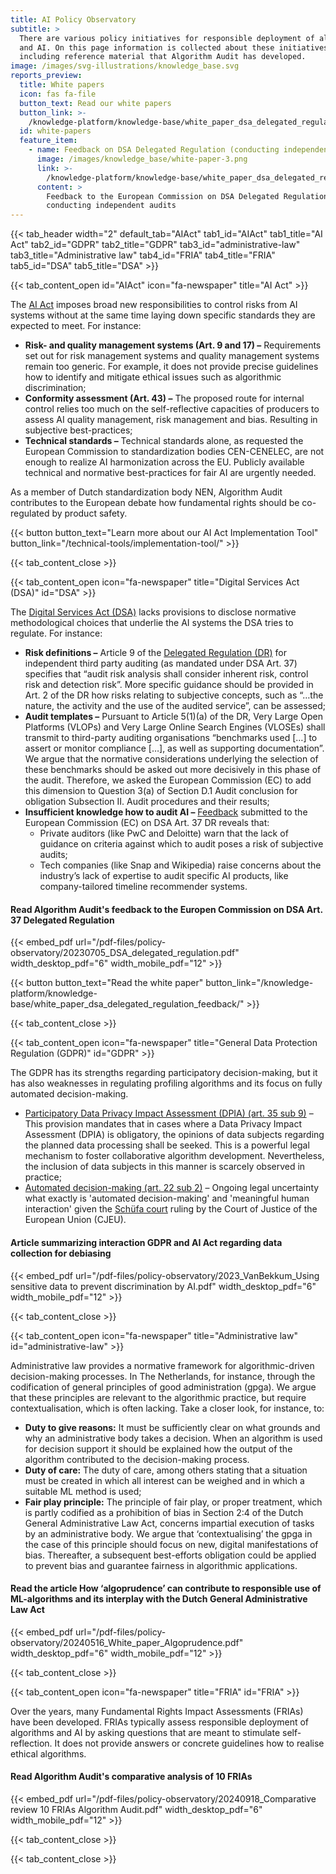 ```yaml
---
title: AI Policy Observatory
subtitle: >
  There are various policy initiatives for responsible deployment of algorithms
  and AI. On this page information is collected about these initiatives,
  including reference material that Algorithm Audit has developed.
image: /images/svg-illustrations/knowledge_base.svg
reports_preview:
  title: White papers
  icon: fas fa-file
  button_text: Read our white papers
  button_link: >-
    /knowledge-platform/knowledge-base/white_paper_dsa_delegated_regulation_feedback/
  id: white-papers
  feature_item:
    - name: Feedback on DSA Delegated Regulation (conducting independent audits)
      image: /images/knowledge_base/white-paper-3.png
      link: >-
        /knowledge-platform/knowledge-base/white_paper_dsa_delegated_regulation_feedback/
      content: >
        Feedback to the European Commission on DSA Delegated Regulation –
        conducting independent audits
---
```


{{< tab_header width="2" default_tab="AIAct" tab1_id="AIAct" tab1_title="AI Act" tab2_id="GDPR" tab2_title="GDPR" tab3_id="administrative-law" tab3_title="Administrative law" tab4_id="FRIA" tab4_title="FRIA" tab5_id="DSA" tab5_title="DSA" >}}

{{< tab_content_open id="AIAct" icon="fa-newspaper" title="AI Act" >}}

The <a href="https://eur-lex.europa.eu/legal-content/EN/TXT/?qid=1623335154975&uri=CELEX%3A52021PC0206" target="_blank">AI Act</a> imposes broad new responsibilities to control risks from AI systems without at the same time laying down specific standards they are expected to meet. For instance:

* **Risk- and quality management systems (Art. 9 and 17) –** Requirements set out for risk management systems and quality management systems remain too generic. For example, it does not provide precise guidelines how to identify and mitigate ethical issues such as algorithmic discrimination;
* **Conformity assessment (Art. 43) –** The proposed route for internal control relies too much on the self-reflective capacities of producers to assess AI quality management, risk management and bias. Resulting in subjective best-practices;
* **Technical standards –** Technical standards alone, as requested the European Commission to standardization bodies CEN-CENELEC, are not enough to realize AI harmonization across the EU. Publicly available technical and normative best-practices for fair AI are urgently needed.

As a member of Dutch standardization body NEN, Algorithm Audit contributes to the European debate how fundamental rights should be co-regulated by product safety.

{{< button button_text="Learn more about our AI Act Implementation Tool" button_link="/technical-tools/implementation-tool/" >}}

{{< tab_content_close >}}

{{< tab_content_open icon="fa-newspaper" title="Digital Services Act (DSA)" id="DSA" >}}

The [Digital Services Act (DSA)](https://eur-lex.europa.eu/legal-content/EN/TXT/PDF/?uri=CELEX:52020PC0825) lacks provisions to disclose normative methodological choices that underlie the AI systems the DSA tries to regulate. For instance:

* **Risk definitions –** Article 9 of the <a href="https://ec.europa.eu/info/law/better-regulation/have-your-say/initiatives/13626-Digital-Services-Act-conducting-independent-audits_en" target="_blank">Delegated Regulation (DR)</a> for independent third party auditing (as mandated under DSA Art. 37) specifies that “audit risk analysis shall consider inherent risk, control risk and detection risk”. More specific guidance should be provided in Art. 2 of the DR how risks relating to subjective concepts, such as “…the nature, the activity and the use of the audited service”, can be assessed;
* **Audit templates –** Pursuant to Article 5(1)(a) of the DR, Very Large Open Platforms (VLOPs) and Very Large Online Search Engines (VLOSEs) shall transmit to third-party auditing organisations “benchmarks used \[…] to assert or monitor compliance \[…], as well as supporting documentation”. We argue that the normative considerations underlying the selection of these benchmarks should be asked out more decisively in this phase of the audit. Therefore, we asked the European Commission (EC) to add this dimension to Question 3(a) of Section D.1 Audit conclusion for obligation Subsection II. Audit procedures and their results;
* **Insufficient knowledge how to audit AI –** <a href="https://ec.europa.eu/info/law/better-regulation/have-your-say/initiatives/13626-Digital-Services-Act-conducting-independent-audits/feedback_en?p_id=32081201" target="_blank">Feedback</a> submitted to the European Commission (EC) on DSA Art. 37 DR reveals that:
  * Private auditors (like PwC and Deloitte) warn that the lack of guidance on criteria against which to audit poses a risk of subjective audits;
  * Tech companies (like Snap and Wikipedia) raise concerns about the industry’s lack of expertise to audit specific AI products, like company-tailored timeline recommender systems.

#### Read Algorithm Audit's feedback to the Europen Commission on DSA Art. 37 Delegated Regulation

{{< embed_pdf url="/pdf-files/policy-observatory/20230705_DSA_delegated_regulation.pdf" width_desktop_pdf="6" width_mobile_pdf="12" >}}

{{< button button_text="Read the white paper" button_link="/knowledge-platform/knowledge-base/white_paper_dsa_delegated_regulation_feedback/" >}}

{{< tab_content_close >}}

{{< tab_content_open icon="fa-newspaper" title="General Data Protection Regulation (GDPR)" id="GDPR" >}}

The GDPR has its strengths regarding participatory decision-making, but it has also weaknesses in regulating profiling algorithms and its focus on fully automated decision-making.

* <a href="https://gdpr-info.eu/art-35-gdpr/" target="\_blank"> Participatory Data Privacy Impact Assessment (DPIA) (art. 35 sub 9)</a> – This provision mandates that in cases where a Data Privacy Impact Assessment (DPIA) is obligatory, the opinions of data subjects regarding the planned data processing shall be seeked. This is a powerful legal mechanism to foster collaborative algorithm development. Nevertheless, the inclusion of data subjects in this manner is scarcely observed in practice;
* <a href="https://gdpr-info.eu/art-22-gdpr/" target="\_blank"> Automated decision-making (art. 22 sub 2)</a> – Ongoing legal uncertainty what exactly is 'automated decision-making' and 'meaningful human interaction' given the <a href="[https://](https://curia.europa.eu/juris/liste.jsf?num=C-634/21)" target="_blank">Schüfa court</a> ruling by the Court of Justice of the European Union (CJEU).

#### Article summarizing interaction GDPR and AI Act regarding data collection for debiasing

{{< embed_pdf url="/pdf-files/policy-observatory/2023_VanBekkum_Using sensitive data to prevent discrimination by AI.pdf" width_desktop_pdf="6" width_mobile_pdf="12" >}}

{{< tab_content_close >}}

{{< tab_content_open icon="fa-newspaper" title="Administrative law" id="administrative-law" >}}

Administrative law provides a normative framework for algorithmic-driven decision-making processes. In The Netherlands, for instance, through the codification of general principles of good administration (gpga). We argue that these principles are relevant to the algorithmic practice, but require contextualisation, which is often lacking. Take a closer look, for instance, to:

* **Duty to give reasons:** It must be sufficiently clear on what grounds and why an administrative body takes a decision. When an algorithm is used for decision support it should be explained how the output of the algorithm contributed to the decision-making process.
* **Duty of care:** The duty of care, among others stating that a situation must be created in which all interest can be weighed and in which a suitable ML method is used;
* **Fair play principle:** The principle of fair play, or proper treatment, which is partly codified as a prohibition of bias in Section 2:4 of the Dutch General Administrative Law Act, concerns impartial execution of tasks by an administrative body. We argue that ‘contextualising’ the gpga in the case of this principle should focus on new, digital manifestations of bias. Thereafter, a subsequent best-efforts obligation could be applied to prevent bias and guarantee fairness in algorithmic applications.

#### Read the article How ‘algoprudence’ can contribute to responsible use of ML-algorithms and its interplay with the Dutch General Administrative Law Act

{{< embed_pdf url="/pdf-files/policy-observatory/20240516_White_paper_Algoprudence.pdf" width_desktop_pdf="6" width_mobile_pdf="12" >}}

{{< tab_content_close >}}

{{< tab_content_open icon="fa-newspaper" title="FRIA" id="FRIA" >}}

Over the years, many Fundamental Rights Impact Assessments (FRIAs) have been developed. FRIAs typically assess responsible deployment of algorithms and AI by asking questions that are meant to stimulate self-reflection. It does not provide answers or concrete guidelines how to realise ethical algorithms.

#### Read Algorithm Audit's comparative analysis of 10 FRIAs

{{< embed_pdf url="/pdf-files/policy-observatory/20240918_Comparative review 10 FRIAs Algorithm Audit.pdf" width_desktop_pdf="6" width_mobile_pdf="12" >}}

{{< tab_content_close >}}

{{< tab_content_close >}}